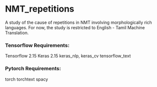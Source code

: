 # NMT_repetitions
A study of the cause of repetitions in NMT involving morphologically rich languages. For now, the study is restricted to English - Tamil Machine Translation. 

### Tensorflow Requirements:

Tensorflow 2.15 
Keras 2.15
keras\_nlp, keras\_cv
tensorflow\_text

### Pytorch Requirements:

torch
torchtext
spacy
